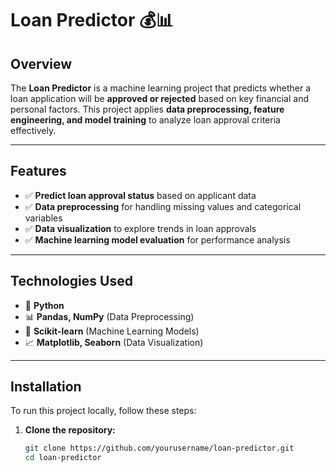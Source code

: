 # Loan Predictor 💰📊  

## Overview  
The **Loan Predictor** is a machine learning project that predicts whether a loan application will be **approved or rejected** based on key financial and personal factors. This project applies **data preprocessing, feature engineering, and model training** to analyze loan approval criteria effectively.  

---

## Features  
- ✅ **Predict loan approval status** based on applicant data  
- ✅ **Data preprocessing** for handling missing values and categorical variables  
- ✅ **Data visualization** to explore trends in loan approvals  
- ✅ **Machine learning model evaluation** for performance analysis  

---

## Technologies Used  
- 🐍 **Python**  
- 📊 **Pandas, NumPy** (Data Preprocessing)  
- 🤖 **Scikit-learn** (Machine Learning Models)  
- 📈 **Matplotlib, Seaborn** (Data Visualization)  

---

## Installation  
To run this project locally, follow these steps:  

1. **Clone the repository:**  
   ```bash
   git clone https://github.com/yourusername/loan-predictor.git
   cd loan-predictor
